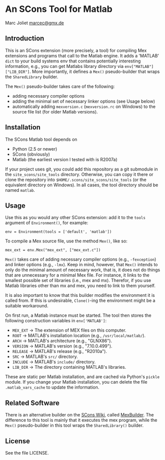 An SCons Tool for Matlab
========================
Marc Joliet <marcec@gmx.de>

Introduction
------------

This is an SCons extension (more precisely, a tool) for compiling Mex extensions
and programs that call to the Matlab engine.  It adds a 'MATLAB' `dict` to your
build systems env that contains potentially interesting information, e.g., you
can get Matlabs library directory via `env["MATLAB"]["LIB_DIR"]`.  More
importantly, it defines a `Mex()` pseudo-builder that wraps the `SharedLibrary`
builder.

The `Mex()` pseudo-builder takes care of the following:

- adding necessary compiler options
- adding the minimal set of necessary linker options (see Usage below)
- automatically adding `mexversion.c` (`mexversion.rc` on Windows) to the source
  file list (for older Matlab versions).

Installation
------------

The SCons Matlab tool depends on

- Python (2.5 or newer)
- SCons (obviously)
- Matlab (the earliest version I tested with is R2007a)

If your project uses git, you could add this repository as a git submodule in
the `site_scons/site_tools` directory.  Otherwise, you can copy it there or
clone the repository into `$HOME/.scons/site_scons/site_tools` (or the
equivalent directory on Windows).  In all cases, the tool directory should be
named `matlab`.

Usage
-----

Use this as you would any other SCons extension: add it to the `tools` argument
of `Environment()`, for example:

    env = Environment(tools = ['default', 'matlab'])

To compile a Mex source file, use the method `Mex()`, like so:

    mex_ext = env.Mex("mex_ext", ["mex_ext.c"])

`Mex()` takes care of adding necessary compiler options (e.g., `-fexception`)
and linker options (e.g., `-lmx`).  Keep in mind, however, that `Mex()` intends
to only do the minimal amount of necessary work, that is, it does not do things
that are unnecessary for a minimal Mex file.  For instance, it links to the
smallest possible set of libraries (i.e., mex and mx).  Therefor, if you use
Matlab libraries other than mx and mex, you need to link to them yourself.

It is also important to know that this builder modifies the environment it is
called from.  If this is undesirable, `Clone()`-ing the environment might be a
suitable workaround.

On first run, a Matlab instance must be started.  The tool then stores the
following construction variables in `env['MATLAB']`:

- `MEX_EXT` -> The extension of MEX files on this computer.
- `ROOT`    -> MATLAB's installation location (e.g., `/usr/local/matlab/`).
- `ARCH`    -> MATLAB's architecture (e.g., "GLNX86").
- `VERSION` -> MATLAB's version (e.g., "7.10.0.499").
- `RELEASE` -> MATLAB's release (e.g., "R2010a").
- `SRC`     -> MATLAB's `src/` directory.
- `INCLUDE` -> MATLAB's `include/` directory.
- `LIB_DIR` -> The directory containing MATLAB's libraries.

These are static per Matlab installation, and are cached via Python's `pickle`
module.  If you change your Matlab installation, you can delete the file
`.matlab_vars_cache` to update the information.

Related Software
----------------

There is an alternative builder on the [SCons Wiki](http://www.scons.org/wiki/),
called [MexBuilder](http://www.scons.org/wiki/MexBuilder).  The difference to
this tool is mainly that it executes the mex program, while the `Mex()`
pseudo-builder in this tool wraps the `SharedLibrary()` builder.

License
-------

See the file LICENSE.
